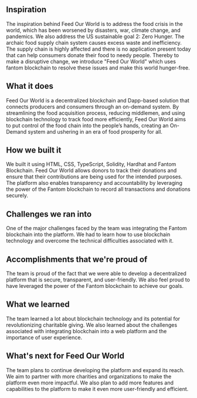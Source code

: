 ## Inspiration
The inspiration behind Feed Our World is to address the food crisis in the world, which has been worsened by disasters, war, climate change, and pandemics. We also address the US sustainable goal 2: Zero Hunger. The archaic food supply chain system causes excess waste and inefficiency. The supply chain is highly affected and there is no application present today that can help consumers donate their food to needy people. Thereby to make a disruptive change, we introduce "Feed Our World" which uses fantom blockchain to resolve these issues and make this world hunger-free.

## What it does
Feed Our World is a decentralized blockchain and Dapp-based solution that connects producers and consumers through an on-demand system. By streamlining the food acquisition process, reducing middlemen, and using blockchain technology to track food more efficiently, Feed Our World aims to put control of the food chain into the people’s hands, creating an On-Demand system and ushering in an era of food prosperity for all.

## How we built it
We built it using HTML, CSS, TypeScript, Solidity, Hardhat and Fantom Blockchain. Feed Our World allows donors to track their donations and ensure that their contributions are being used for the intended purposes. The platform also enables transparency and accountability by leveraging the power of the Fantom blockchain to record all transactions and donations securely.

## Challenges we ran into
One of the major challenges faced by the team was integrating the Fantom blockchain into the platform. We had to learn how to use blockchain technology and overcome the technical difficulties associated with it.

## Accomplishments that we're proud of
The team is proud of the fact that we were able to develop a decentralized platform that is secure, transparent, and user-friendly. We also feel proud to have leveraged the power of the Fantom blockchain to achieve our goals.

## What we learned
The team learned a lot about blockchain technology and its potential for revolutionizing charitable giving. We also learned about the challenges associated with integrating blockchain into a web platform and the importance of user experience.

## What's next for Feed Our World
The team plans to continue developing the platform and expand its reach. We aim to partner with more charities and organizations to make the platform even more impactful. We also plan to add more features and capabilities to the platform to make it even more user-friendly and efficient.

